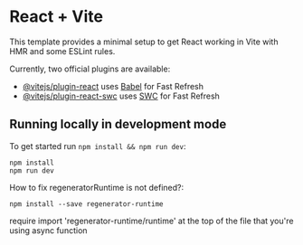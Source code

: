 # React + Vite

This template provides a minimal setup to get React working in Vite with HMR and some ESLint rules.

Currently, two official plugins are available:

- [@vitejs/plugin-react](https://github.com/vitejs/vite-plugin-react/blob/main/packages/plugin-react/README.md) uses [Babel](https://babeljs.io/) for Fast Refresh
- [@vitejs/plugin-react-swc](https://github.com/vitejs/vite-plugin-react-swc) uses [SWC](https://swc.rs/) for Fast Refresh

## Running locally in development mode

To get started run `npm install && npm run dev`:

    npm install
    npm run dev

How to fix regeneratorRuntime is not defined?:

    npm install --save regenerator-runtime

require import 'regenerator-runtime/runtime' at the top of the file that you're using async function
